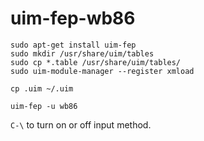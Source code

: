 # uim-fep-wb86

```
sudo apt-get install uim-fep
sudo mkdir /usr/share/uim/tables
sudo cp *.table /usr/share/uim/tables/
sudo uim-module-manager --register xmload
```

```
cp .uim ~/.uim
```


```
uim-fep -u wb86
```


`C-\` to turn on or off input method.

